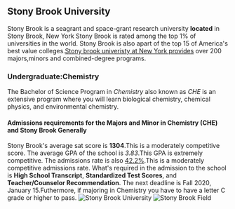 ## Stony Brook University
Stony Brook is a seagrant and space-grant research university **located** in Stony Brook, New York
Stony Brook is rated among the top 1% of universities in the world. Stony Brook is also apart of the top 15 of America's best value colleges.[Stony brook univeristy at New York provides]( https://www.stonybrook.edu/about/) over 200 majors,minors and combined-degree programs.
### Undergraduate:Chemistry
The Bachelor of Science Program in _Chemistry_ also known as _CHE_ is an extensive program where you will learn biological chemistry, chemical physics, and environmental chemistry.
#### Admissions requirements for the Majors and Minor in Chemistry (CHE) and Stony Brook Generally
Stony Brook's average sat score is <b>1304</b>.This is a moderately competitive score. The average GPA of the school is <i>3.83</i>.This GPA is extremely competitive. The admissions rate is also <ins>42.2%</ins>.This is a moderately competitive admissions rate.
What's required in the admission to the school is **High School Transcript**, **Standardized Test Scores**, and **Teacher/Counselor Recommendation**. The next deadline is Fall 2020, January 15.Futhermore, if majoring in Chemistry you have to have a letter C grade or higher to pass.
![Stony Brook University](https://images.app.goo.gl/pNHbdctYgHrM4WJM8)
![Stony Brook Field](https://images.app.goo.gl/Vr6trHywdeBepuVq9)
